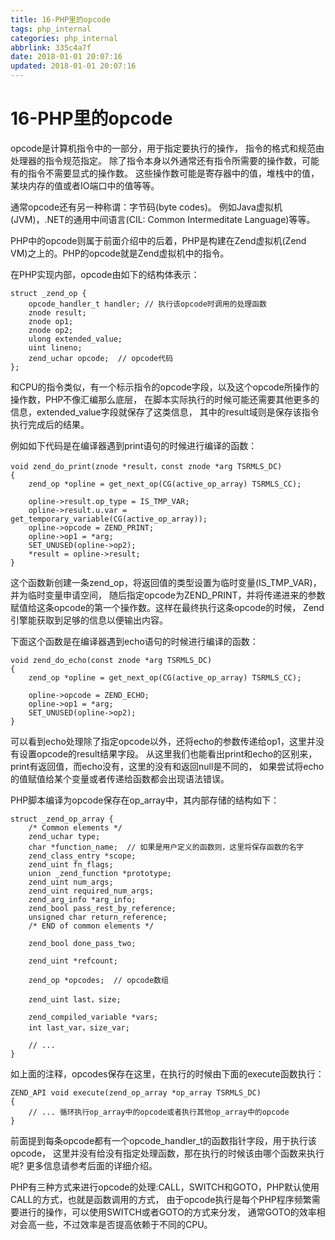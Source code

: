 ```yaml
---
title: 16-PHP里的opcode
tags: php_internal
categories: php_internal
abbrlink: 335c4a7f
date: 2018-01-01 20:07:16
updated: 2018-01-01 20:07:16
---
```


# 16-PHP里的opcode
opcode是计算机指令中的一部分，用于指定要执行的操作， 指令的格式和规范由处理器的指令规范指定。 除了指令本身以外通常还有指令所需要的操作数，可能有的指令不需要显式的操作数。 这些操作数可能是寄存器中的值，堆栈中的值，某块内存的值或者IO端口中的值等等。

通常opcode还有另一种称谓：字节码(byte codes)。 例如Java虚拟机(JVM)，.NET的通用中间语言(CIL: Common Intermeditate Language)等等。

PHP中的opcode则属于前面介绍中的后着，PHP是构建在Zend虚拟机(Zend VM)之上的。PHP的opcode就是Zend虚拟机中的指令。

在PHP实现内部，opcode由如下的结构体表示：

    struct _zend_op {
        opcode_handler_t handler; // 执行该opcode时调用的处理函数
        znode result;
        znode op1;
        znode op2;
        ulong extended_value;
        uint lineno;
        zend_uchar opcode;  // opcode代码
    };

和CPU的指令类似，有一个标示指令的opcode字段，以及这个opcode所操作的操作数，PHP不像汇编那么底层， 在脚本实际执行的时候可能还需要其他更多的信息，extended_value字段就保存了这类信息， 其中的result域则是保存该指令执行完成后的结果。

例如如下代码是在编译器遇到print语句的时候进行编译的函数：

    void zend_do_print(znode *result，const znode *arg TSRMLS_DC)
    {
        zend_op *opline = get_next_op(CG(active_op_array) TSRMLS_CC);

        opline->result.op_type = IS_TMP_VAR;
        opline->result.u.var = get_temporary_variable(CG(active_op_array));
        opline->opcode = ZEND_PRINT;
        opline->op1 = *arg;
        SET_UNUSED(opline->op2);
        *result = opline->result;
    }

这个函数新创建一条zend_op，将返回值的类型设置为临时变量(IS_TMP_VAR)，并为临时变量申请空间， 随后指定opcode为ZEND_PRINT，并将传递进来的参数赋值给这条opcode的第一个操作数。这样在最终执行这条opcode的时候， Zend引擎能获取到足够的信息以便输出内容。

下面这个函数是在编译器遇到echo语句的时候进行编译的函数：

    void zend_do_echo(const znode *arg TSRMLS_DC)
    {
        zend_op *opline = get_next_op(CG(active_op_array) TSRMLS_CC);

        opline->opcode = ZEND_ECHO;
        opline->op1 = *arg;
        SET_UNUSED(opline->op2);
    }

可以看到echo处理除了指定opcode以外，还将echo的参数传递给op1，这里并没有设置opcode的result结果字段。 从这里我们也能看出print和echo的区别来，print有返回值，而echo没有，这里的没有和返回null是不同的， 如果尝试将echo的值赋值给某个变量或者传递给函数都会出现语法错误。

PHP脚本编译为opcode保存在op_array中，其内部存储的结构如下：

    struct _zend_op_array {
        /* Common elements */
        zend_uchar type;
        char *function_name;  // 如果是用户定义的函数则，这里将保存函数的名字
        zend_class_entry *scope;
        zend_uint fn_flags;
        union _zend_function *prototype;
        zend_uint num_args;
        zend_uint required_num_args;
        zend_arg_info *arg_info;
        zend_bool pass_rest_by_reference;
        unsigned char return_reference;
        /* END of common elements */

        zend_bool done_pass_two;

        zend_uint *refcount;

        zend_op *opcodes;  // opcode数组

        zend_uint last，size;

        zend_compiled_variable *vars;
        int last_var，size_var;

        // ...
    }

如上面的注释，opcodes保存在这里，在执行的时候由下面的execute函数执行：

    ZEND_API void execute(zend_op_array *op_array TSRMLS_DC)
    {
        // ... 循环执行op_array中的opcode或者执行其他op_array中的opcode
    }

前面提到每条opcode都有一个opcode_handler_t的函数指针字段，用于执行该opcode， 这里并没有给没有指定处理函数，那在执行的时候该由哪个函数来执行呢? 更多信息请参考后面的详细介绍。

PHP有三种方式来进行opcode的处理:CALL，SWITCH和GOTO，PHP默认使用CALL的方式，也就是函数调用的方式， 由于opcode执行是每个PHP程序频繁需要进行的操作，可以使用SWITCH或者GOTO的方式来分发， 通常GOTO的效率相对会高一些，不过效率是否提高依赖于不同的CPU。
